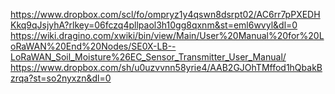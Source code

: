 https://www.dropbox.com/scl/fo/ompryz1y4qswn8dsrpt02/AC6rr7pPXEDHKkq9qJsjyhA?rlkey=06fczq4pllpaol3h10gg8qxnm&st=eml6wvyl&dl=0
https://wiki.dragino.com/xwiki/bin/view/Main/User%20Manual%20for%20LoRaWAN%20End%20Nodes/SE0X-LB--LoRaWAN_Soil_Moisture%26EC_Sensor_Transmitter_User_Manual/
https://www.dropbox.com/sh/u0uzvvnn58yrie4/AAB2GJOhTMffod1hQbakBzrqa?st=so2nyxzn&dl=0
